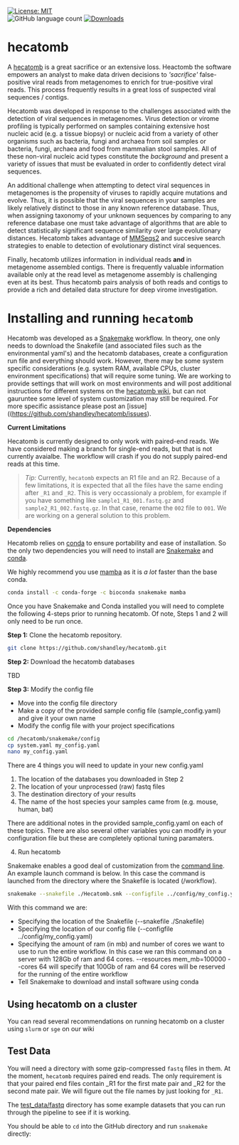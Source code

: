 [![License: MIT](https://img.shields.io/badge/License-MIT-yellow.svg)](https://opensource.org/licenses/MIT)                                                            
![GitHub language count](https://img.shields.io/github/languages/count/shandley/hecatomb)
[![Downloads](https://img.shields.io/github/downloads/shandley/hecatomb/total?style=flat-square)](https://github.com/shandley/hecatomb/releases)


# hecatomb

A [hecatomb](https://en.wiktionary.org/wiki/hecatomb) is a great sacrifice or an extensive loss. Heactomb the software empowers an analyst to make data driven decisions to *'sacrifice'* false-positive viral reads from metagenomes to enrich for true-positive viral reads. This process frequently results in a great loss of suspected viral sequences / contigs.

Hecatomb was developed in response to the challenges associated with the detection of viral sequences in metagenomes. Virus detection or virome profiling is typically performed on samples containing extensive host nucleic acid (e.g. a tissue biopsy) or nucleic acid from a variety of other organisms such as bacteria, fungi and archaea from soil samples or bacteria, fungi, archaea and food from mammalian stool samples. All of these non-viral nucleic acid types constitute the *background* and present a variety of issues that must be evaluated in order to confidently detect viral sequences.

An additional challenge when attempting to detect viral sequences in metagenomes is the propensity of viruses to rapidly acquire mutations and evolve. Thus, it is possible that the viral sequences in your samples are likely relatively distinct to those in any known reference database. Thus, when assigning taxonomy of your unknown sequences by comparing to any reference database one must take advantage of algorithms that are able to detect statistically significant sequence similarity over large evolutionary distances. Hecatomb takes advantage of [MMSeqs2](https://github.com/soedinglab/MMseqs2) and succesive search strategies to enable to detection of evolutionary distinct viral sequences.

Finally, hecatomb utilizes information in individual reads **and** in metagenome assembled contigs. There is frequently valuable information available only at the read level as metagenome assembly is challenging even at its best. Thus hecatomb pairs analysis of both reads and contigs to provide a rich and detailed data structure for deep virome investigation.

# Installing and running `hecatomb`

Hecatomb was developed as a [Snakemake](https://snakemake.readthedocs.io/en/stable/#) workflow. In theory, one only needs to download the Snakefile (and associated files such as the environmental yaml's) and the hecatomb databases, create a configuration run file and everything should work. However, there may be some system specific considerations (e.g. system RAM, available CPUs, cluster environment specifications) that will require some tuning. We are working to provide settings that will work on most environments and will post additional instructions for different systems on the [hecatomb wiki](https://github.com/shandley/hecatomb/wiki), but can not gauruntee some level of system customization may still be required. For more specific assistance please post an [issue]((https://github.com/shandley/hecatomb/issues).

**Current Limitations**

Hecatomb is currently designed to only work with paired-end reads. We have considered making a branch for single-end reads, but that is not currently avaialbe. The workflow will crash if you do not supply paired-end reads at this time.

> _Tip:_ Currently, `hecatomb` expects an R1 file and an R2. Because of a few limitations, it is expected that all the files have the same ending after `_R1` and `_R2`. This is very occassionaly a problem, for example if you have something like `sample1_R1_001.fastq.gz` and `sample2_R1_002.fastq.gz`. In that case, rename the `002` file to `001`. We are working on a general solution to this problem.

**Dependencies**

Hecatomb relies on [conda](https://docs.conda.io/en/latest/) to ensure portability and ease of installation. So the only two dependencies you will need to install are [Snakemake](https://snakemake.readthedocs.io/en/stable/#) and [conda](https://docs.conda.io/en/latest/).

We highly recommend you use [mamba](https://github.com/mamba-org/mamba) as it is _a lot_ faster than the base conda.

```bash
conda install -c conda-forge -c bioconda snakemake mamba
```

Once you have Snakemake and Conda installed you will need to complete the following 4-steps prior to running hecatomb. Of note, Steps 1 and 2 will only need to be run once.

**Step 1:** Clone the hecatomb repository.

```bash
git clone https://github.com/shandley/hecatomb.git
```

**Step 2:** Download the hecatomb databases

TBD

**Step 3:** Modify the config file

- Move into the config file directory
- Make a copy of the provided sample config file (sample_config.yaml) and give it your own name
- Modify the config file with your project specifications

```bash
cd /hecatomb/snakemake/config
cp system.yaml my_config.yaml
nano my_config.yaml
```

There are 4 things you will need to update in your new config.yaml

1. The location of the databases you downloaded in Step 2
2. The location of your unprocessed (raw) fastq files
3. The destination directory of your results
4. The name of the host species your samples came from (e.g. mouse, human, bat)

There are additional notes in the provided sample_config.yaml on each of these topics. There are also several other variables you can modify in your configuration file but these are completely optional tuning paramaters.

4) Run hecatomb

Snakemake enables a good deal of customization from the [command line](https://snakemake.readthedocs.io/en/stable/executing/cli.html). An example launch command is below. In this case the command is launched from the directory where the Snakefile is located (/workflow).

```bash
snakemake --snakefile ./Hecatomb.smk --configfile ../config/my_config.yaml --resources mem_mb=100000 --cores 64 --use-conda --conda-frontend mamba
```

With this command we are:

- Specifying the location of the Snakefile (--snakefile ./Snakefile)
- Specifying the location of our config file (--configfile ../config/my_config.yaml)
- Specifying the amount of ram (in mb) and number of cores we want to use to run the entire workflow. In this case we ran this command on a server with 128Gb of ram and 64 cores. --resources mem_mb=100000 --cores 64 will specify that 100Gb of ram and 64 cores will be reserved for the running of the entire workflow
- Tell Snakemake to download and install software using conda

## Using hecatomb on a cluster

You can read several recommendations on running hecatomb on a cluster using `slurm` or `sge` on our wiki

## Test Data

You will need a directory with some gzip-compressed `fastq` files in them. At the moment, `hecatomb` requires paired end reads. The only requirement is that your paired end files contain \_R1 for the first mate pair and \_R2 for the second mate pair. We will figure out the file names by just looking for `_R1`. 

The [test_data/fastq](../test_data/fastq) directory has some example datasets that you can run through the pipeline to see if it is working.

You should be able to `cd` into the GitHub directory and run `snakemake` directly:



